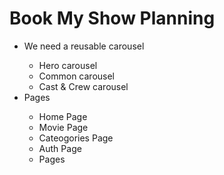 # Book My Show Planning

<ul>
<li>We need a reusable carousel</li>
<ul>
<li>Hero carousel</li>
<li>Common carousel</li>
<li>Cast & Crew carousel</li>
</ul>
<li>Pages</li>
<ul>
<li>Home Page</li>
<li>Movie Page</li>
<li>Cateogories Page</li>
<li>Auth Page</li>
<li>Pages</li>
</ul>
</ul>
